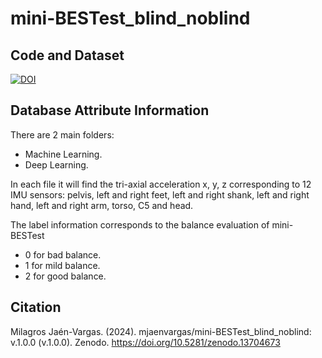 # mini-BESTest_blind_noblind

## Code and Dataset
[![DOI](https://zenodo.org/badge/853126161.svg)](https://zenodo.org/doi/10.5281/zenodo.13704672)

## Database Attribute Information
There are 2 main folders:
- Machine Learning.
- Deep Learning.

In each file it will find the tri-axial acceleration x, y, z corresponding to 12 IMU sensors: pelvis, left and right feet, left and right shank, left and right hand, left and right arm, torso, C5 and head.

The label information corresponds to the balance evaluation of mini-BESTest
- 0 for bad balance.
- 1 for mild balance.
- 2 for good balance.

## Citation
Milagros Jaén-Vargas. (2024). mjaenvargas/mini-BESTest_blind_noblind: v.1.0.0 (v.1.0.0). Zenodo. https://doi.org/10.5281/zenodo.13704673
